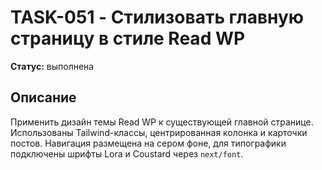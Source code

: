 # TASK-051 - Стилизовать главную страницу в стиле Read WP

**Статус:** выполнена

## Описание

Применить дизайн темы Read WP к существующей главной странице. Использованы Tailwind-классы, центрированная колонка и карточки постов. Навигация размещена на сером фоне, для типографики подключены шрифты Lora и Coustard через `next/font`.
